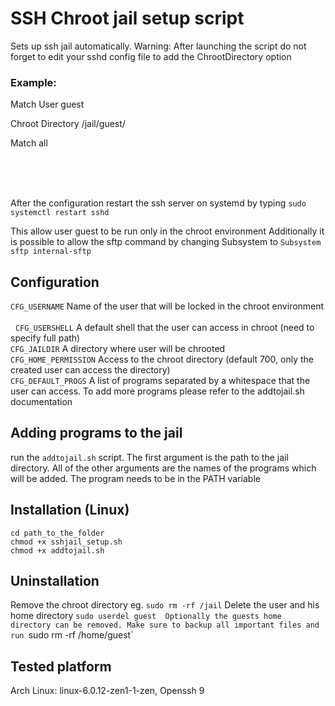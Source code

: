 # SSH Chroot jail setup script

Sets up ssh jail automatically. 
Warning: After launching the script do not forget to edit your sshd config file
to add the ChrootDirectory option


### Example: 

<p>Match User guest<br> 
<p>Chroot Directory /jail/guest/<br> 
<p>Match all<br>
 
 \
&nbsp;
\
&nbsp;

After the configuration restart the ssh server on systemd by typing `sudo systemctl restart sshd`

This allow user guest to be run only in the chroot environment
Additionally it is possible to allow the sftp command by changing Subsystem to
`Subsystem sftp internal-sftp` 

## Configuration
`CFG_USERNAME` Name of the user that will be locked in the chroot environment \
 \
 &nbsp;
`CFG_USERSHELL` A default shell that the user can access in chroot (need to specify full path) \
`CFG_JAILDIR` A directory where user will be chrooted \
`CFG_HOME_PERMISSION` Access to the chroot directory (default 700, only the created user can access the directory) \
`CFG_DEFAULT_PROGS` A list of programs separated by a whitespace that the user can access. To add more programs please refer to the addtojail.sh documentation


## Adding programs to the jail
run the `addtojail.sh` script. The first argument is the path to the jail directory. All of the other arguments are the names of the programs which will be added. The program needs to be in the PATH variable


## Installation (Linux)
`cd path_to_the_folder` \
`chmod +x sshjail_setup.sh` \
`chmod +x addtojail.sh` 


## Uninstallation
Remove the chroot directory eg. `sudo rm -rf /jail` 
Delete the user and his home directory `sudo userdel guest 
Optionally the guests home directory can be removed. Make sure to backup all important files and run
`sudo rm -rf /home/guest` 

## Tested platform
Arch Linux: linux-6.0.12-zen1-1-zen, Openssh 9
